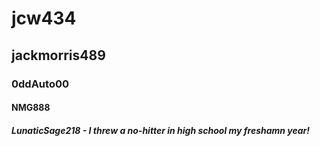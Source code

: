 # jcw434
## jackmorris489
### 0ddAuto00
#### NMG888
##### LunaticSage218 - I threw a no-hitter in high school my freshamn year!
